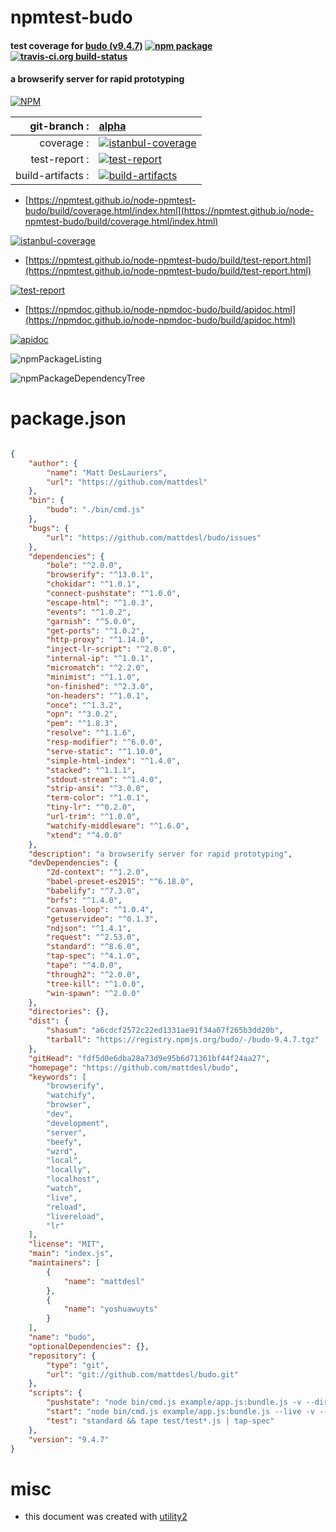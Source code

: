 # npmtest-budo

#### test coverage for  [budo (v9.4.7)](https://github.com/mattdesl/budo)  [![npm package](https://img.shields.io/npm/v/npmtest-budo.svg?style=flat-square)](https://www.npmjs.org/package/npmtest-budo) [![travis-ci.org build-status](https://api.travis-ci.org/npmtest/node-npmtest-budo.svg)](https://travis-ci.org/npmtest/node-npmtest-budo)

#### a browserify server for rapid prototyping

[![NPM](https://nodei.co/npm/budo.png?downloads=true&downloadRank=true&stars=true)](https://www.npmjs.com/package/budo)

| git-branch : | [alpha](https://github.com/npmtest/node-npmtest-budo/tree/alpha)|
|--:|:--|
| coverage : | [![istanbul-coverage](https://npmtest.github.io/node-npmtest-budo/build/coverage.badge.svg)](https://npmtest.github.io/node-npmtest-budo/build/coverage.html/index.html)|
| test-report : | [![test-report](https://npmtest.github.io/node-npmtest-budo/build/test-report.badge.svg)](https://npmtest.github.io/node-npmtest-budo/build/test-report.html)|
| build-artifacts : | [![build-artifacts](https://npmtest.github.io/node-npmtest-budo/glyphicons_144_folder_open.png)](https://github.com/npmtest/node-npmtest-budo/tree/gh-pages/build)|

- [https://npmtest.github.io/node-npmtest-budo/build/coverage.html/index.html](https://npmtest.github.io/node-npmtest-budo/build/coverage.html/index.html)

[![istanbul-coverage](https://npmtest.github.io/node-npmtest-budo/build/screenCapture.buildCi.browser.%252Ftmp%252Fbuild%252Fcoverage.lib.html.png)](https://npmtest.github.io/node-npmtest-budo/build/coverage.html/index.html)

- [https://npmtest.github.io/node-npmtest-budo/build/test-report.html](https://npmtest.github.io/node-npmtest-budo/build/test-report.html)

[![test-report](https://npmtest.github.io/node-npmtest-budo/build/screenCapture.buildCi.browser.%252Ftmp%252Fbuild%252Ftest-report.html.png)](https://npmtest.github.io/node-npmtest-budo/build/test-report.html)

- [https://npmdoc.github.io/node-npmdoc-budo/build/apidoc.html](https://npmdoc.github.io/node-npmdoc-budo/build/apidoc.html)

[![apidoc](https://npmdoc.github.io/node-npmdoc-budo/build/screenCapture.buildCi.browser.%252Ftmp%252Fbuild%252Fapidoc.html.png)](https://npmdoc.github.io/node-npmdoc-budo/build/apidoc.html)

![npmPackageListing](https://npmtest.github.io/node-npmtest-budo/build/screenCapture.npmPackageListing.svg)

![npmPackageDependencyTree](https://npmtest.github.io/node-npmtest-budo/build/screenCapture.npmPackageDependencyTree.svg)



# package.json

```json

{
    "author": {
        "name": "Matt DesLauriers",
        "url": "https://github.com/mattdesl"
    },
    "bin": {
        "budo": "./bin/cmd.js"
    },
    "bugs": {
        "url": "https://github.com/mattdesl/budo/issues"
    },
    "dependencies": {
        "bole": "^2.0.0",
        "browserify": "^13.0.1",
        "chokidar": "^1.0.1",
        "connect-pushstate": "^1.0.0",
        "escape-html": "^1.0.3",
        "events": "^1.0.2",
        "garnish": "^5.0.0",
        "get-ports": "^1.0.2",
        "http-proxy": "^1.14.0",
        "inject-lr-script": "^2.0.0",
        "internal-ip": "^1.0.1",
        "micromatch": "^2.2.0",
        "minimist": "^1.1.0",
        "on-finished": "^2.3.0",
        "on-headers": "^1.0.1",
        "once": "^1.3.2",
        "opn": "^3.0.2",
        "pem": "^1.8.3",
        "resolve": "^1.1.6",
        "resp-modifier": "^6.0.0",
        "serve-static": "^1.10.0",
        "simple-html-index": "^1.4.0",
        "stacked": "^1.1.1",
        "stdout-stream": "^1.4.0",
        "strip-ansi": "^3.0.0",
        "term-color": "^1.0.1",
        "tiny-lr": "^0.2.0",
        "url-trim": "^1.0.0",
        "watchify-middleware": "^1.6.0",
        "xtend": "^4.0.0"
    },
    "description": "a browserify server for rapid prototyping",
    "devDependencies": {
        "2d-context": "^1.2.0",
        "babel-preset-es2015": "^6.18.0",
        "babelify": "^7.3.0",
        "brfs": "^1.4.0",
        "canvas-loop": "^1.0.4",
        "getuservideo": "^0.1.3",
        "ndjson": "^1.4.1",
        "request": "^2.53.0",
        "standard": "^8.6.0",
        "tap-spec": "^4.1.0",
        "tape": "^4.0.0",
        "through2": "^2.0.0",
        "tree-kill": "^1.0.0",
        "win-spawn": "^2.0.0"
    },
    "directories": {},
    "dist": {
        "shasum": "a6cdcf2572c22ed1331ae91f34a07f265b3dd20b",
        "tarball": "https://registry.npmjs.org/budo/-/budo-9.4.7.tgz"
    },
    "gitHead": "fdf5d0e6dba28a73d9e95b6d71361bf44f24aa27",
    "homepage": "https://github.com/mattdesl/budo",
    "keywords": [
        "browserify",
        "watchify",
        "browser",
        "dev",
        "development",
        "server",
        "beefy",
        "wzrd",
        "local",
        "locally",
        "localhost",
        "watch",
        "live",
        "reload",
        "livereload",
        "lr"
    ],
    "license": "MIT",
    "main": "index.js",
    "maintainers": [
        {
            "name": "mattdesl"
        },
        {
            "name": "yoshuawuyts"
        }
    ],
    "name": "budo",
    "optionalDependencies": {},
    "repository": {
        "type": "git",
        "url": "git://github.com/mattdesl/budo.git"
    },
    "scripts": {
        "pushstate": "node bin/cmd.js example/app.js:bundle.js -v --dir example --live --pushstate -- -t [ babelify --presets [ es2015 ] ]",
        "start": "node bin/cmd.js example/app.js:bundle.js --live -v --dir example -- -t [ babelify --presets [ es2015 ] ]",
        "test": "standard && tape test/test*.js | tap-spec"
    },
    "version": "9.4.7"
}
```



# misc
- this document was created with [utility2](https://github.com/kaizhu256/node-utility2)
